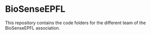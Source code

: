 # BioSenseEPFL
This repository contains the code folders for the different team of the BioSenseEPFL association.
